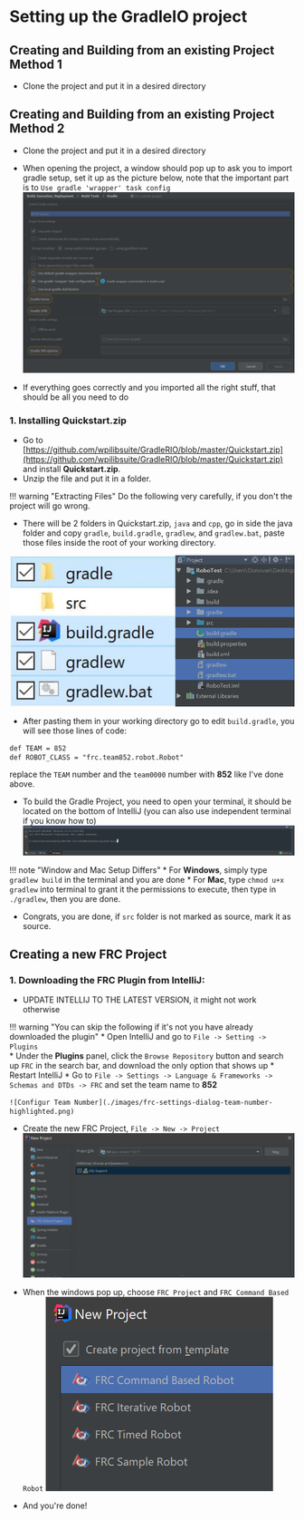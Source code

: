 # Setting up the GradleIO project

## Creating and Building from an existing Project Method 1
* Clone the project and put it in a desired directory


## Creating and Building from an existing Project Method 2
* Clone the project and put it in a desired directory
* When opening the project, a window should pop up to ask you to import gradle setup, set it up as the picture below, note that the important part is to ``Use gradle 'wrapper' task config``
![Example](./images/gradlew_setup.png)

* If everything goes correctly and you imported all the right stuff, that should be all you need to do 

### 1. Installing Quickstart.zip
* Go to [https://github.com/wpilibsuite/GradleRIO/blob/master/Quickstart.zip](https://github.com/wpilibsuite/GradleRIO/blob/master/Quickstart.zip) and install **Quickstart.zip**.
* Unzip the file and put it in a folder.

!!! warning "Extracting Files"
    Do the following very carefully, if you don't the project will go wrong. 

* There will be 2 folders in Quickstart.zip, ``java`` and ``cpp``, go in side the java folder and copy ``gradle``, ``build.gradle``, ``gradlew``, and ``gradlew.bat``, paste those files
inside the root of your working directory.

![Example](./images/project_view.png) 

* After pasting them in your working directory go to edit ``build.gradle``, you will see those lines of code: 
``` 
def TEAM = 852
def ROBOT_CLASS = "frc.team852.robot.Robot"
```
replace the ``TEAM`` number and the ```team0000``` number with **852** like I've done above.

* To build the Gradle Project, you need to open your terminal, it should be located on the bottom of IntelliJ (you can also use independent terminal if you know how to)
![Terminal](./images/terminal.PNG)


!!! note "Window and Mac Setup Differs"
    * For **Windows**, simply type ``gradlew build`` in the terminal and you are done
    * For **Mac**, type ``chmod u+x gradlew`` into terminal to grant it the permissions to execute, then type in ``./gradlew``, then you are done.

* Congrats, you are done, if ``src`` folder is not marked as source, mark it as source.


## Creating a new FRC Project

### 1. Downloading the FRC Plugin from IntelliJ:

* UPDATE INTELLIJ TO THE LATEST VERSION, it might not work otherwise

!!! warning "You can skip the following if it's not you have already downloaded the plugin"
    * Open IntelliJ and go to ``File -> Setting -> Plugins``   
    * Under the **Plugins** panel, click the ``Browse Repository`` 
    button and search up ``FRC`` in the search bar, and download the only option that shows up
    * Restart IntelliJ
    * Go to ``File -> Settings -> Language & Frameworks -> Schemas and DTDs -> FRC`` and set the team name to **852**
    
    ![Configur Team Number](./images/frc-settings-dialog-team-number-highlighted.png)
    
* Create the new FRC Project, ``File -> New -> Project``
![FRC Project](./images/frc_project.PNG)
* When the windows pop up, choose ``FRC Project`` and ``FRC Command Based Robot``
![FRC Project](./images/command_base_create.PNG)

* And you're done! 